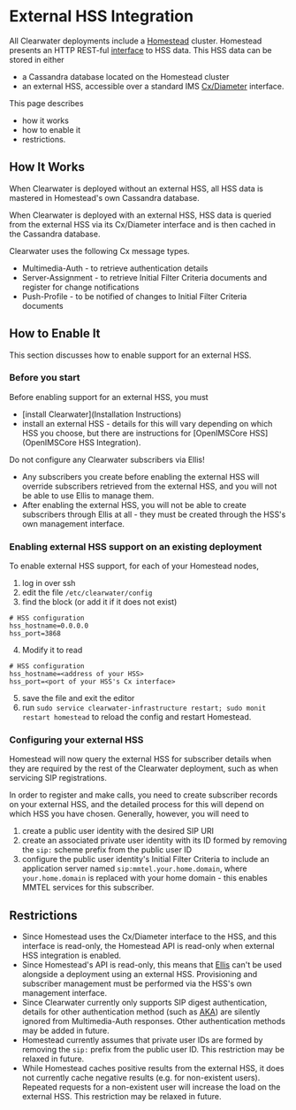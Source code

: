 # External HSS Integration

All Clearwater deployments include a [Homestead](https://github.com/Metaswitch/crest) cluster.  Homestead presents an HTTP REST-ful [interface](https://github.com/Metaswitch/crest/blob/dev/docs/homestead_api.md) to HSS data.  This HSS data can be stored in either

*   a Cassandra database located on the Homestead cluster
*   an external HSS, accessible over a standard IMS [Cx/Diameter](http://www.3gpp.org/ftp/Specs/html-info/29228.htm) interface.

This page describes

*   how it works
*   how to enable it
*   restrictions.

## How It Works

When Clearwater is deployed without an external HSS, all HSS data is mastered in Homestead's own Cassandra database.

When Clearwater is deployed with an external HSS, HSS data is queried from the external HSS via its Cx/Diameter interface and is then cached in the Cassandra database.

Clearwater uses the following Cx message types.

*   Multimedia-Auth - to retrieve authentication details
*   Server-Assignment - to retrieve Initial Filter Criteria documents and register for change notifications
*   Push-Profile - to be notified of changes to Initial Filter Criteria documents

## How to Enable It

This section discusses how to enable support for an external HSS.

### Before you start

Before enabling support for an external HSS, you must

*   [install Clearwater](Installation Instructions)
*   install an external HSS - details for this will vary depending on which HSS you choose, but there are instructions for [OpenIMSCore HSS](OpenIMSCore HSS Integration).

Do not configure any Clearwater subscribers via Ellis!

*   Any subscribers you create before enabling the external HSS will override subscribers retrieved from the external HSS, and you will not be able to use Ellis to manage them.
*   After enabling the external HSS, you will not be able to create subscribers through Ellis at all - they must be created through the HSS's own management interface.

### Enabling external HSS support on an existing deployment

To enable external HSS support, for each of your Homestead nodes,

1.  log in over ssh
2.  edit the file
    `/etc/clearwater/config`
3.  find the block (or add it if it does not exist)
```
# HSS configuration
hss_hostname=0.0.0.0
hss_port=3868
```
4.  Modify it to read
```
# HSS configuration
hss_hostname=<address of your HSS>
hss_port=<port of your HSS's Cx interface>
```
5.  save the file and exit the editor
6.  run `sudo service clearwater-infrastructure restart; sudo monit restart homestead` to reload the config and restart Homestead.

### Configuring your external HSS

Homestead will now query the external HSS for subscriber details when they are required by the rest of the Clearwater deployment, such as when servicing SIP registrations.

In order to register and make calls, you need to create subscriber records on your external HSS, and the detailed process for this will depend on which HSS you have chosen.  Generally, however, you will need to

1. create a public user identity with the desired SIP URI
2. create an associated private user identity with its ID formed by removing the `sip:` scheme prefix from the public user ID
3. configure the public user identity's Initial Filter Criteria to include an application server named `sip:mmtel.your.home.domain`, where `your.home.domain` is replaced with your home domain - this enables MMTEL services for this subscriber.

## Restrictions

*   Since Homestead uses the Cx/Diameter interface to the HSS, and this interface is read-only, the Homestead API is read-only when external HSS integration is enabled.
*   Since Homestead's API is read-only, this means that [Ellis]() can't be used alongside a deployment using an external HSS.  Provisioning and subscriber management must be performed via the HSS's own management interface.
*   Since Clearwater currently only supports SIP digest authentication, details for other authentication method (such as [AKA](http://tools.ietf.org/html/rfc3310)) are silently ignored from Multimedia-Auth responses.  Other authentication methods may be added in future.
*   Homestead currently assumes that private user IDs are formed by removing the `sip:` prefix from the public user ID.  This restriction may be relaxed in future.
*   While Homestead caches positive results from the external HSS, it does not currently cache negative results (e.g. for non-existent users).  Repeated requests for a non-existent user will increase the load on the external HSS. This restriction may be relaxed in future.